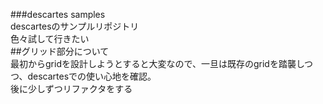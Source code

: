 ###descartes samples  
descartesのサンプルリポジトリ  
色々試して行きたい  
##グリッド部分について  
最初からgridを設計しようとすると大変なので、一旦は既存のgridを踏襲しつつ、descartesでの使い心地を確認。  
後に少しずつリファクタをする
